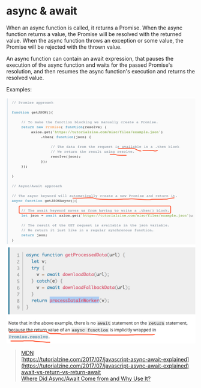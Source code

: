 # async & await  
When an async function is called, it returns a Promise. When the async function returns a value, the Promise will be resolved with the returned value.  When the async function throws an exception or some value, the Promise will be rejected with the thrown value.

An async function can contain an await expression, that pauses the execution of the async function and waits for the passed Promise's resolution, and then resumes the async function's execution and returns the resolved value.

Examples:

![](/images/1520508818ev.png)
![](/images/1520509266rf.png)  


> [MDN](https://developer.mozilla.org/en-US/docs/Web/JavaScript/Reference/Statements/async_function)  
> [https://tutorialzine.com/2017/07/javascript-async-await-explained](https://tutorialzine.com/2017/07/javascript-async-await-explained)   
> [await-vs-return-vs-return-await](https://jakearchibald.com/2017/await-vs-return-vs-return-await/)  
> [Where Did Async/Await Come from and Why Use It?](https://appendto.com/2017/06/asyncawait-come-use/)  
